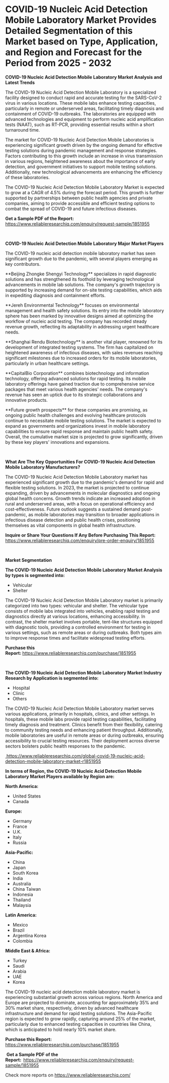 <p><h1>COVID-19 Nucleic Acid Detection Mobile Laboratory Market Provides Detailed Segmentation of this Market based on Type, Application, and Region and Forecast for the Period from 2025 - 2032</h1></p><p><strong>COVID-19 Nucleic Acid Detection Mobile Laboratory Market Analysis and Latest Trends</strong></p>
<p><p>The COVID-19 Nucleic Acid Detection Mobile Laboratory is a specialized facility designed to conduct rapid and accurate testing for the SARS-CoV-2 virus in various locations. These mobile labs enhance testing capacities, particularly in remote or underserved areas, facilitating timely diagnosis and containment of COVID-19 outbreaks. The laboratories are equipped with advanced technologies and equipment to perform nucleic acid amplification tests (NAAT), such as RT-PCR, providing essential results within a short turnaround time.</p><p>The market for COVID-19 Nucleic Acid Detection Mobile Laboratories is experiencing significant growth driven by the ongoing demand for effective testing solutions during pandemic management and response strategies. Factors contributing to this growth include an increase in virus transmission in various regions, heightened awareness about the importance of early detection, and government initiatives to support mobile testing solutions. Additionally, new technological advancements are enhancing the efficiency of these laboratories.</p><p>The COVID-19 Nucleic Acid Detection Mobile Laboratory Market is expected to grow at a CAGR of 4.5% during the forecast period. This growth is further supported by partnerships between public health agencies and private companies, aiming to provide accessible and efficient testing options to combat the spread of COVID-19 and future infectious diseases.</p></p>
<p><strong>Get a Sample PDF of the Report:&nbsp;</strong> <a href="https://www.reliableresearchiq.com/enquiry/request-sample/1851955?utm_campaign=3174&utm_medium=2&utm_source=Github&utm_content=ia&utm_term=26032025&utm_id=covid-19-nucleic-acid-detection-mobile-laboratory">https://www.reliableresearchiq.com/enquiry/request-sample/1851955</a></p>
<p>&nbsp;</p>
<p><strong>COVID-19 Nucleic Acid Detection Mobile Laboratory Major Market Players</strong></p>
<p><p>The COVID-19 nucleic acid detection mobile laboratory market has seen significant growth due to the pandemic, with several players emerging as key contributors. </p><p>**Beijing Zhongke Shengyi Technology** specializes in rapid diagnostic solutions and has strengthened its foothold by leveraging technological advancements in mobile lab solutions. The company's growth trajectory is supported by increasing demand for on-site testing capabilities, which aids in expediting diagnosis and containment efforts.</p><p>**Jereh Environmental Technology** focuses on environmental management and health safety solutions. Its entry into the mobile laboratory sphere has been marked by innovative designs aimed at optimizing the workflow of nucleic acid testing. The company has recorded steady revenue growth, reflecting its adaptability in addressing urgent healthcare needs.</p><p>**Shanghai Rendu Biotechnology** is another vital player, renowned for its development of integrated testing systems. The firm has capitalized on heightened awareness of infectious diseases, with sales revenues reaching significant milestones due to increased orders for its mobile laboratories, particularly in urban healthcare settings.</p><p>**CapitalBio Corporation** combines biotechnology and information technology, offering advanced solutions for rapid testing. Its mobile laboratory offerings have gained traction due to comprehensive service packages that meet various health agencies' needs. The company's revenue has seen an uptick due to its strategic collaborations and innovative products.</p><p>**Future growth prospects** for these companies are promising, as ongoing public health challenges and evolving healthcare protocols continue to necessitate mobile testing solutions. The market is expected to expand as governments and organizations invest in mobile laboratory capabilities to ensure rapid response and maintain public health safety. Overall, the cumulative market size is projected to grow significantly, driven by these key players' innovations and expansions.</p></p>
<p>&nbsp;</p>
<p><strong>What Are The Key Opportunities For COVID-19 Nucleic Acid Detection Mobile Laboratory Manufacturers?</strong></p>
<p><p>The COVID-19 Nucleic Acid Detection Mobile Laboratory market has experienced significant growth due to the pandemic's demand for rapid and flexible testing solutions. In 2023, the market is projected to continue expanding, driven by advancements in molecular diagnostics and ongoing global health concerns. Growth trends indicate an increased adoption in rural and underserved areas, with a focus on operational efficiency and cost-effectiveness. Future outlook suggests a sustained demand post-pandemic, as mobile laboratories may transition to broader applications in infectious disease detection and public health crises, positioning themselves as vital components in global health infrastructure.</p></p>
<p><strong>Inquire or Share Your Questions If Any Before Purchasing This Report:</strong> <a href="https://www.reliableresearchiq.com/enquiry/pre-order-enquiry/1851955?utm_campaign=3174&utm_medium=2&utm_source=Github&utm_content=ia&utm_term=26032025&utm_id=covid-19-nucleic-acid-detection-mobile-laboratory">https://www.reliableresearchiq.com/enquiry/pre-order-enquiry/1851955</a></p>
<p>&nbsp;</p>
<p><strong>Market Segmentation</strong></p>
<p><strong>The COVID-19 Nucleic Acid Detection Mobile Laboratory Market Analysis by types is segmented into:</strong></p>
<p><ul><li>Vehicular</li><li>Shelter</li></ul></p>
<p><p>The COVID-19 Nucleic Acid Detection Mobile Laboratory market is primarily categorized into two types: vehicular and shelter. The vehicular type consists of mobile labs integrated into vehicles, enabling rapid testing and diagnostics directly at various locations, enhancing accessibility. In contrast, the shelter market involves portable, tent-like structures equipped with diagnostic tools, providing a controlled environment for testing in various settings, such as remote areas or during outbreaks. Both types aim to improve response times and facilitate widespread testing efforts.</p></p>
<p><strong>Purchase this Report:&nbsp;</strong><a href="https://www.reliableresearchiq.com/purchase/1851955?utm_campaign=3174&utm_medium=2&utm_source=Github&utm_content=ia&utm_term=26032025&utm_id=covid-19-nucleic-acid-detection-mobile-laboratory">https://www.reliableresearchiq.com/purchase/1851955</a></p>
<p>&nbsp;</p>
<p><strong>The COVID-19 Nucleic Acid Detection Mobile Laboratory Market Industry Research by Application is segmented into:</strong></p>
<p><ul><li>Hospital</li><li>Clinic</li><li>Others</li></ul></p>
<p><p>The COVID-19 Nucleic Acid Detection Mobile Laboratory market serves various applications, primarily in hospitals, clinics, and other settings. In hospitals, these mobile labs provide rapid testing capabilities, facilitating timely diagnosis and treatment. Clinics benefit from their flexibility, catering to community testing needs and enhancing patient throughput. Additionally, mobile laboratories are useful in remote areas or during outbreaks, ensuring accessibility to crucial testing resources. Their deployment across diverse sectors bolsters public health responses to the pandemic.</p></p>
<p><a href="https://www.reliableresearchiq.com/global-covid-19-nucleic-acid-detection-mobile-laboratory-market-r1851955?utm_campaign=3174&utm_medium=2&utm_source=Github&utm_content=ia&utm_term=26032025&utm_id=covid-19-nucleic-acid-detection-mobile-laboratory">&nbsp;https://www.reliableresearchiq.com/global-covid-19-nucleic-acid-detection-mobile-laboratory-market-r1851955</a></p>
<p><strong>In terms of Region, the COVID-19 Nucleic Acid Detection Mobile Laboratory Market Players available by Region are:</strong></p>
<p>
    <p> <strong> North America: </strong>
        <ul>
            <li>United States</li>
            <li>Canada</li>
        </ul>
        </p> 
    <p> <strong> Europe: </strong>
        <ul>
            <li>Germany</li>
            <li>France</li>
            <li>U.K.</li>
            <li>Italy</li>
            <li>Russia</li>
        </ul>
        </p> 
    <p> <strong> Asia-Pacific: </strong>
        <ul>
            <li>China</li>
            <li>Japan</li>
            <li>South Korea</li>
            <li>India</li>
            <li>Australia</li>
            <li>China Taiwan</li>
            <li>Indonesia</li>
            <li>Thailand</li>
            <li>Malaysia</li>
        </ul>
        </p> 
    <p> <strong> Latin America: </strong>
        <ul>
            <li>Mexico</li>
            <li>Brazil</li>
            <li>Argentina Korea</li>
            <li>Colombia</li>
        </ul>
        </p> 
    <p> <strong> Middle East & Africa: </strong>
        <ul>
            <li>Turkey</li>
            <li>Saudi</li>
            <li>Arabia</li>
            <li>UAE</li>
            <li>Korea</li>
        </ul>
    </p>
    </p>
<p><p>The COVID-19 nucleic acid detection mobile laboratory market is experiencing substantial growth across various regions. North America and Europe are projected to dominate, accounting for approximately 35% and 30% market share, respectively, driven by advanced healthcare infrastructure and demand for rapid testing solutions. The Asia-Pacific region is expected to grow rapidly, capturing around 25% of the market, particularly due to enhanced testing capacities in countries like China, which is anticipated to hold nearly 10% market share.</p></p>
<p><strong>Purchase this Report: </strong><a href="https://www.reliableresearchiq.com/purchase/1851955?utm_campaign=3174&utm_medium=2&utm_source=Github&utm_content=ia&utm_term=26032025&utm_id=covid-19-nucleic-acid-detection-mobile-laboratory">https://www.reliableresearchiq.com/purchase/1851955</a></p>
<p>&nbsp;<strong>Get a Sample PDF of the Report:&nbsp;&nbsp;</strong><a href="https://www.reliableresearchiq.com/enquiry/request-sample/1851955?utm_campaign=3174&utm_medium=2&utm_source=Github&utm_content=ia&utm_term=26032025&utm_id=covid-19-nucleic-acid-detection-mobile-laboratory">https://www.reliableresearchiq.com/enquiry/request-sample/1851955</a></p>
<p><strong></strong></p>
<p>Check more reports on <a href="https://www.reliableresearchiq.com/?utm_campaign=3174&utm_medium=2&utm_source=Github&utm_content=ia&utm_term=26032025&utm_id=covid-19-nucleic-acid-detection-mobile-laboratory">https://www.reliableresearchiq.com/</a></p>